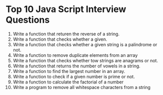 # Top 10 Java Script Interview Questions

1. Write a function that returen the reverse of a string.
2. Write a function that checks whether a given.
3. Write a function that checks whether a given string is a palindrome or not.
4. Write a function to remove duplicate elements from an array
5. Write a function that checks whether tow strings are anagrams or not.
6. Write a function that returns the number of vowels in a string.
7. Write a function to find the largest number in an array.
8. Write a function to check if a given number is prime or not.
9. Write a function to calculate the factorial of a number
10. Write a program to remove all whitespace characters from a string
